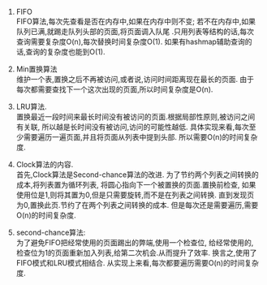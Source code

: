 <!--
 * @Github: https://github.com/Certseeds/CS302_OS
 * @Organization: SUSTech
 * @Author: nanoseeds
 * @Date: 2020-05-10 18:42:40
 * @LastEditors: nanoseeds
 * @LastEditTime: 2020-06-04 22:51:20
 * @License: CC-BY-NC-SA_V4_0 or any later version 
 -->
1. FIFO  
FIFO算法,每次先查看是否在内存中,如果在内存中则不变;
若不在内存中,如果队列已满,就踢走队列头部的页面,将页面调入队尾
.只用列表等结构的话,每次查询需要复杂度O(n),每次替换时间复杂度O(1).
如果有hashmap辅助查询的话,查询的复杂度也能到O(1).

2. Min置换算法  
维护一个表,置换之后不再被访问,或者说,访问时间距离现在最长的页面.
由于每次都需要查找下一个这次出现的页面,所以时间复杂度是O(n).

3. LRU算法.  
置换最近一段时间来最长时间没有被访问的页面.根据局部性原则,被访问之间有关联,
所以越是长时间没有被访问,访问的可能性越低.
具体实现来看,每次至少需要遍历一遍页面,并且将页面从列表中提到头部.
所以需要O(n)的时间复杂度.

4. Clock算法的内容.  
首先,Clock算法是Second-chance算法的改进.
为了节约两个列表之间转换的成本,将列表置为循环列表,
将圆心指向下一个被置换的页面.置换前检查,
如果使用位是1,则将其置为0,但是只需要旋转,而不是在列表之间转换.
直到发现页为0,置换此页.节约了在两个列表之间转换的成本.
但是每次还是需要遍历,需要O(n)的时间复杂度.

1. second-chance算法:  
为了避免FIFO把经常使用的页面踢出的弊端,使用一个检查位,
给经常使用的,检查位为1的页面重新加入列表,给第二次机会.从而提升了效率.
换言之,使用了FIFO模式和LRU模式相结合.
从实现上来看,每次都要遍历需要O(n)的时间复杂度.